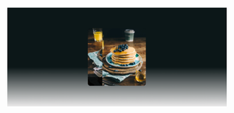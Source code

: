 ![Screenshot](https://github.com/AnneDupin/Image_Reveal_Hover/blob/main/Img%20Reveal%20Hover/FireShot%20Capture%20003%20-%20Img%20Reveal%20Hover%20-%20127.0.0.1.png)
